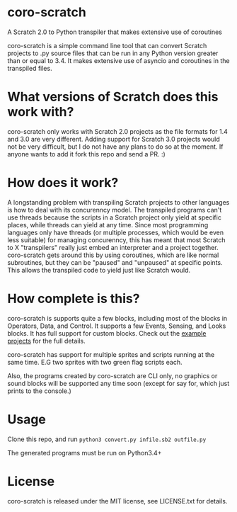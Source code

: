 # coro-scratch
A Scratch 2.0 to Python transpiler that makes extensive use of coroutines

coro-scratch is a simple command line tool that can convert Scratch projects to .py source files that can be run in any Python version greater than or equal to 3.4. It makes extensive use of asyncio and coroutines in the transpiled files.

# What versions of Scratch does this work with?
coro-scratch only works with Scratch 2.0 projects as the file formats for 1.4 and 3.0 are very different. Adding support for Scratch 3.0 projects would not be very difficult, but I do not have any plans to do so at the moment. If anyone wants to add it fork this repo and send a PR. :)

# How does it work?
A longstanding problem with transpiling Scratch projects to other languages is how to deal with its concurenncy model. The transpiled programs can't use threads because the scripts in a Scratch project only yield at specific places, while threads can yield at any time. Since most programming languages only have threads (or multiple processes, which would be even less suitable) for managing concurenncy, this has meant that most Scratch to X "transpilers" really just embed an interpreter and a project together. coro-scratch gets around this by using coroutines, which are like normal subroutines, but they can be "paused" and "unpaused" at specific points. This allows the transpiled code to yield just like Scratch would.

# How complete is this?
coro-scratch is supports quite a few blocks, including most of the blocks in Operators, Data, and Control. It supports a few Events, Sensing, and Looks blocks. It has full support for custom blocks. Check out the [example projects](https://scratch.mit.edu/users/coro-scratch) for the full details.

coro-scratch has support for multiple sprites and scripts running at the same time. E.G two sprites with two green flag scripts each.

Also, the programs created by coro-scratch are CLI only, no graphics or sound blocks will be supported any time soon (except for say for, which just prints to the console.)

# Usage
Clone this repo, and run `python3 convert.py infile.sb2 outfile.py`

The generated programs must be run on Python3.4+

# License
coro-scratch is released under the MIT license, see LICENSE.txt for details.
